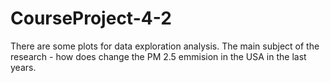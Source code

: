 # CourseProject-4-2

There are some plots for data exploration analysis. The main subject of the research - how does change the PM 2.5 emmision in the USA in the last years.
